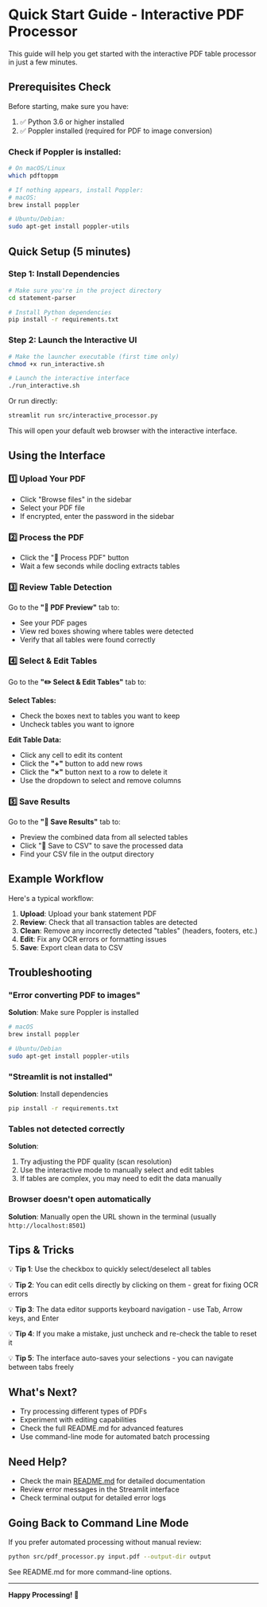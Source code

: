 # Quick Start Guide - Interactive PDF Processor

This guide will help you get started with the interactive PDF table processor in just a few minutes.

## Prerequisites Check

Before starting, make sure you have:

1. ✅ Python 3.6 or higher installed
2. ✅ Poppler installed (required for PDF to image conversion)

### Check if Poppler is installed:

```bash
# On macOS/Linux
which pdftoppm

# If nothing appears, install Poppler:
# macOS:
brew install poppler

# Ubuntu/Debian:
sudo apt-get install poppler-utils
```

## Quick Setup (5 minutes)

### Step 1: Install Dependencies

```bash
# Make sure you're in the project directory
cd statement-parser

# Install Python dependencies
pip install -r requirements.txt
```

### Step 2: Launch the Interactive UI

```bash
# Make the launcher executable (first time only)
chmod +x run_interactive.sh

# Launch the interactive interface
./run_interactive.sh
```

Or run directly:

```bash
streamlit run src/interactive_processor.py
```

This will open your default web browser with the interactive interface.

## Using the Interface

### 1️⃣ Upload Your PDF

- Click "Browse files" in the sidebar
- Select your PDF file
- If encrypted, enter the password in the sidebar

### 2️⃣ Process the PDF

- Click the "🔄 Process PDF" button
- Wait a few seconds while docling extracts tables

### 3️⃣ Review Table Detection

Go to the **"📑 PDF Preview"** tab to:

- See your PDF pages
- View red boxes showing where tables were detected
- Verify that all tables were found correctly

### 4️⃣ Select & Edit Tables

Go to the **"✏️ Select & Edit Tables"** tab to:

**Select Tables:**

- Check the boxes next to tables you want to keep
- Uncheck tables you want to ignore

**Edit Table Data:**

- Click any cell to edit its content
- Click the **"+"** button to add new rows
- Click the **"×"** button next to a row to delete it
- Use the dropdown to select and remove columns

### 5️⃣ Save Results

Go to the **"💾 Save Results"** tab to:

- Preview the combined data from all selected tables
- Click "💾 Save to CSV" to save the processed data
- Find your CSV file in the output directory

## Example Workflow

Here's a typical workflow:

1. **Upload**: Upload your bank statement PDF
2. **Review**: Check that all transaction tables are detected
3. **Clean**: Remove any incorrectly detected "tables" (headers, footers, etc.)
4. **Edit**: Fix any OCR errors or formatting issues
5. **Save**: Export clean data to CSV

## Troubleshooting

### "Error converting PDF to images"

**Solution**: Make sure Poppler is installed

```bash
# macOS
brew install poppler

# Ubuntu/Debian
sudo apt-get install poppler-utils
```

### "Streamlit is not installed"

**Solution**: Install dependencies

```bash
pip install -r requirements.txt
```

### Tables not detected correctly

**Solution**:

1. Try adjusting the PDF quality (scan resolution)
2. Use the interactive mode to manually select and edit tables
3. If tables are complex, you may need to edit the data manually

### Browser doesn't open automatically

**Solution**: Manually open the URL shown in the terminal (usually `http://localhost:8501`)

## Tips & Tricks

💡 **Tip 1**: Use the checkbox to quickly select/deselect all tables

💡 **Tip 2**: You can edit cells directly by clicking on them - great for fixing OCR errors

💡 **Tip 3**: The data editor supports keyboard navigation - use Tab, Arrow keys, and Enter

💡 **Tip 4**: If you make a mistake, just uncheck and re-check the table to reset it

💡 **Tip 5**: The interface auto-saves your selections - you can navigate between tabs freely

## What's Next?

- Try processing different types of PDFs
- Experiment with editing capabilities
- Check the full README.md for advanced features
- Use command-line mode for automated batch processing

## Need Help?

- Check the main [README.md](README.md) for detailed documentation
- Review error messages in the Streamlit interface
- Check terminal output for detailed error logs

## Going Back to Command Line Mode

If you prefer automated processing without manual review:

```bash
python src/pdf_processor.py input.pdf --output-dir output
```

See README.md for more command-line options.

---

**Happy Processing! 🎉**
